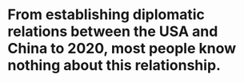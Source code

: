 #  From establishing diplomatic relations between the USA and China to 2020, most people know nothing about this relationship.
